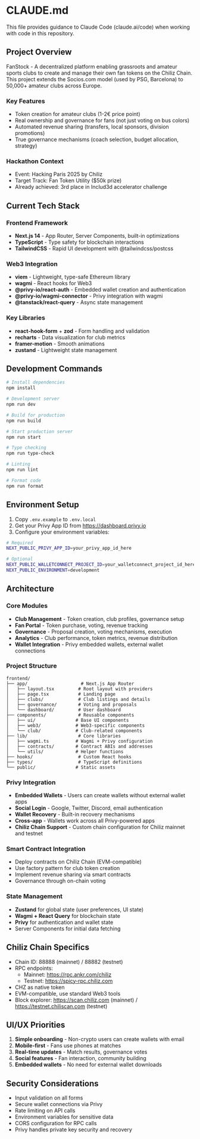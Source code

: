 # CLAUDE.md

This file provides guidance to Claude Code (claude.ai/code) when working with code in this repository.

## Project Overview

FanStock - A decentralized platform enabling grassroots and amateur sports clubs to create and manage their own fan tokens on the Chiliz Chain. This project extends the Socios.com model (used by PSG, Barcelona) to 50,000+ amateur clubs across Europe.

### Key Features
- Token creation for amateur clubs (1-2€ price point)
- Real ownership and governance for fans (not just voting on bus colors)
- Automated revenue sharing (transfers, local sponsors, division promotions)
- True governance mechanisms (coach selection, budget allocation, strategy)

### Hackathon Context
- Event: Hacking Paris 2025 by Chiliz
- Target Track: Fan Token Utility ($50k prize)
- Already achieved: 3rd place in Includ3d accelerator challenge

## Current Tech Stack

### Frontend Framework
- **Next.js 14** - App Router, Server Components, built-in optimizations
- **TypeScript** - Type safety for blockchain interactions
- **TailwindCSS** - Rapid UI development with @tailwindcss/postcss

### Web3 Integration
- **viem** - Lightweight, type-safe Ethereum library
- **wagmi** - React hooks for Web3
- **@privy-io/react-auth** - Embedded wallet creation and authentication
- **@privy-io/wagmi-connector** - Privy integration with wagmi
- **@tanstack/react-query** - Async state management

### Key Libraries
- **react-hook-form** + **zod** - Form handling and validation
- **recharts** - Data visualization for club metrics
- **framer-motion** - Smooth animations
- **zustand** - Lightweight state management

## Development Commands

```bash
# Install dependencies
npm install

# Development server
npm run dev

# Build for production
npm run build

# Start production server
npm run start

# Type checking
npm run type-check

# Linting
npm run lint

# Format code
npm run format
```

## Environment Setup

1. Copy `.env.example` to `.env.local`
2. Get your Privy App ID from https://dashboard.privy.io
3. Configure your environment variables:

```bash
# Required
NEXT_PUBLIC_PRIVY_APP_ID=your_privy_app_id_here

# Optional
NEXT_PUBLIC_WALLETCONNECT_PROJECT_ID=your_walletconnect_project_id_here
NEXT_PUBLIC_ENVIRONMENT=development
```

## Architecture

### Core Modules
- **Club Management** - Token creation, club profiles, governance setup
- **Fan Portal** - Token purchase, voting, revenue tracking
- **Governance** - Proposal creation, voting mechanisms, execution
- **Analytics** - Club performance, token metrics, revenue distribution
- **Wallet Integration** - Privy embedded wallets, external wallet connections

### Project Structure
```
frontend/
├── app/                    # Next.js App Router
│   ├── layout.tsx         # Root layout with providers
│   ├── page.tsx           # Landing page
│   ├── clubs/             # Club listings and details
│   ├── governance/        # Voting and proposals
│   └── dashboard/         # User dashboard
├── components/            # Reusable components
│   ├── ui/               # Base UI components
│   ├── web3/             # Web3-specific components
│   └── club/             # Club-related components
├── lib/                   # Core libraries
│   ├── wagmi.ts          # Wagmi + Privy configuration
│   ├── contracts/        # Contract ABIs and addresses
│   └── utils/            # Helper functions
├── hooks/                 # Custom React hooks
├── types/                 # TypeScript definitions
└── public/               # Static assets
```

### Privy Integration
- **Embedded Wallets** - Users can create wallets without external wallet apps
- **Social Login** - Google, Twitter, Discord, email authentication
- **Wallet Recovery** - Built-in recovery mechanisms
- **Cross-app** - Wallets work across all Privy-powered apps
- **Chiliz Chain Support** - Custom chain configuration for Chiliz mainnet and testnet

### Smart Contract Integration
- Deploy contracts on Chiliz Chain (EVM-compatible)
- Use factory pattern for club token creation
- Implement revenue sharing via smart contracts
- Governance through on-chain voting

### State Management
- **Zustand** for global state (user preferences, UI state)
- **Wagmi + React Query** for blockchain state
- **Privy** for authentication and wallet state
- Server Components for initial data fetching

## Chiliz Chain Specifics
- Chain ID: 88888 (mainnet) / 88882 (testnet)
- RPC endpoints:
  - Mainnet: https://rpc.ankr.com/chiliz
  - Testnet: https://spicy-rpc.chiliz.com
- CHZ as native token
- EVM-compatible, use standard Web3 tools
- Block explorer: https://scan.chiliz.com (mainnet) / https://testnet.chiliscan.com (testnet)

## UI/UX Priorities
1. **Simple onboarding** - Non-crypto users can create wallets with email
2. **Mobile-first** - Fans use phones at matches
3. **Real-time updates** - Match results, governance votes
4. **Social features** - Fan interaction, community building
5. **Embedded wallets** - No need for external wallet downloads

## Security Considerations
- Input validation on all forms
- Secure wallet connections via Privy
- Rate limiting on API calls
- Environment variables for sensitive data
- CORS configuration for RPC calls
- Privy handles private key security and recovery